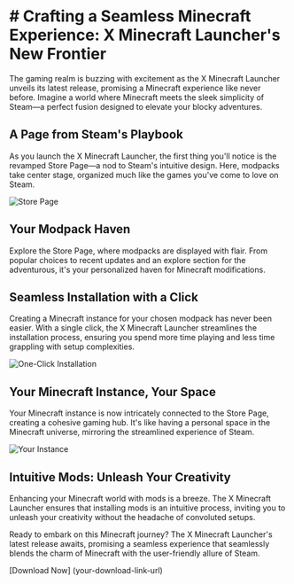 # # Crafting a Seamless Minecraft Experience: X Minecraft Launcher's New Frontier

The gaming realm is buzzing with excitement as the X Minecraft Launcher unveils its latest release, promising a Minecraft experience like never before. Imagine a world where Minecraft meets the sleek simplicity of Steam—a perfect fusion designed to elevate your blocky adventures.

## **A Page from Steam's Playbook**

As you launch the X Minecraft Launcher, the first thing you'll notice is the revamped Store Page—a nod to Steam's intuitive design. Here, modpacks take center stage, organized much like the games you've come to love on Steam.

![Store Page](your-store-page-image.png)

## **Your Modpack Haven**

Explore the Store Page, where modpacks are displayed with flair. From popular choices to recent updates and an explore section for the adventurous, it's your personalized haven for Minecraft modifications.

## **Seamless Installation with a Click**

Creating a Minecraft instance for your chosen modpack has never been easier. With a single click, the X Minecraft Launcher streamlines the installation process, ensuring you spend more time playing and less time grappling with setup complexities.

![One-Click Installation](your-one-click-installation-image.png)

## **Your Minecraft Instance, Your Space**

Your Minecraft instance is now intricately connected to the Store Page, creating a cohesive gaming hub. It's like having a personal space in the Minecraft universe, mirroring the streamlined experience of Steam.

![Your Instance](your-instance-image.png)

## **Intuitive Mods: Unleash Your Creativity**

Enhancing your Minecraft world with mods is a breeze. The X Minecraft Launcher ensures that installing mods is an intuitive process, inviting you to unleash your creativity without the headache of convoluted setups.

Ready to embark on this Minecraft journey? The X Minecraft Launcher's latest release awaits, promising a seamless experience that seamlessly blends the charm of Minecraft with the user-friendly allure of Steam.

\[Download Now\] (your-download-link-url)
